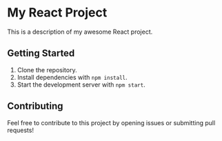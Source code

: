 # My React Project

This is a description of my awesome React project.

## Getting Started

1. Clone the repository.
2. Install dependencies with `npm install`.
3. Start the development server with `npm start`.

## Contributing

Feel free to contribute to this project by opening issues or submitting pull requests!
